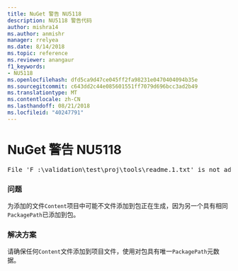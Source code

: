 ```yaml
---
title: NuGet 警告 NU5118
description: NU5118 警告代码
author: mishra14
ms.author: anmishr
manager: rrelyea
ms.date: 8/14/2018
ms.topic: reference
ms.reviewer: anangaur
f1_keywords:
- NU5118
ms.openlocfilehash: dfd5ca9d47ce045ff2fa98231e0470404094b35e
ms.sourcegitcommit: c643dd2c44e085601551ff7079d696bcc3ad2b49
ms.translationtype: MT
ms.contentlocale: zh-CN
ms.lasthandoff: 08/21/2018
ms.locfileid: "40247791"
---
```

# <a name="nuget-warning-nu5118"></a>NuGet 警告 NU5118
<pre>File 'F :\validation\test\proj\tools\readme.1.txt' is not added because the package already contains file 'tools\readme.txt'</pre>

### <a name="issue"></a>问题

为添加的文件`Content`项目中可能不文件添加到包正在生成，因为另一个具有相同`PackagePath`已添加到包。


### <a name="solution"></a>解决方案

请确保任何`Content`文件添加到项目文件，使用对包具有唯一`PackagePath`元数据。

